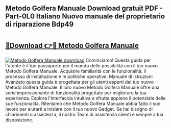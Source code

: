 ## Metodo Golfera Manuale Download gratuit PDF - Part-0L0 Italiano Nuovo manuale del proprietario di riparazione Bdp49

# <h2><a href="http://df9g55.blite.top/?on=Metodo+Golfera+Manuale">🔗Download 👉🔴 Metodo Golfera Manuale</a></h2>

[![Metodo Golfera Manuale download](https://i.imgur.com/lujVjoI.png)](http://df9g55.blite.top/?on=Metodo+Golfera+Manuale)
Cominciamo! Questa guida per l'utente è il tuo passaporto per il mondo delle possibilità con il tuo nuovo Metodo Golfera Manuale. Acquisire familiarità con le funzionalità, il processo di installazione e le politiche operative. Manuale di istruzioni Avanzato questa guida è progettata per gli utenti esperti del tuo nuovo Metodo Golfera Manuale. Il loro nuovo Metodo Golfera Manuale offre una serie impressionante di funzionalità progettate per migliorare la tua esperienza. Esplora l'interfaccia intuitiva e sfrutta appieno il potenziale delle sue funzionalità. Riteniamo che Metodo Golfera Manuale abbia fatto il suo lavoro per aiutarti a iniziare con il tuo nuovo Gadget. Se hai bisogno di chiarimenti o assistenza, il nostro Team di assistenza clienti è sempre a tua disposizione.

